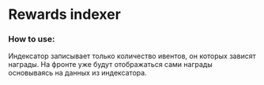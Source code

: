 # Rewards indexer

### How to use:
Индексатор записывает только количество ивентов, он которых зависят награды. На фронте уже будут отображаться сами награды основываясь на данных из индексатора.